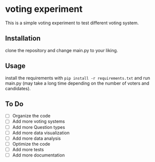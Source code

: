 # voting experiment

This is a simple voting experiment to test different voting system.

## Installation

clone the repository and change main.py to your liking.

## Usage

install the requirements with `pip install -r requirements.txt` and run main.py (may take a long time depending on the number of voters and candidates).

## To Do
- [ ] Organize the code
- [ ] Add more voting systems
- [ ] Add more Question types
- [ ] Add more data visualization
- [ ] Add more data analysis
- [ ] Optimize the code
- [ ] Add more tests
- [ ] Add more documentation